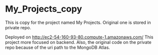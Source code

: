 # My_Projects_copy
This is copy for the project named My Projects. Original one is stored in private repo.

Deployed on http://ec2-54-160-93-80.compute-1.amazonaws.com/
This project more focused on backend.
Also, the original code on the private repo because of the uri path to the MongoDB Atlas.

